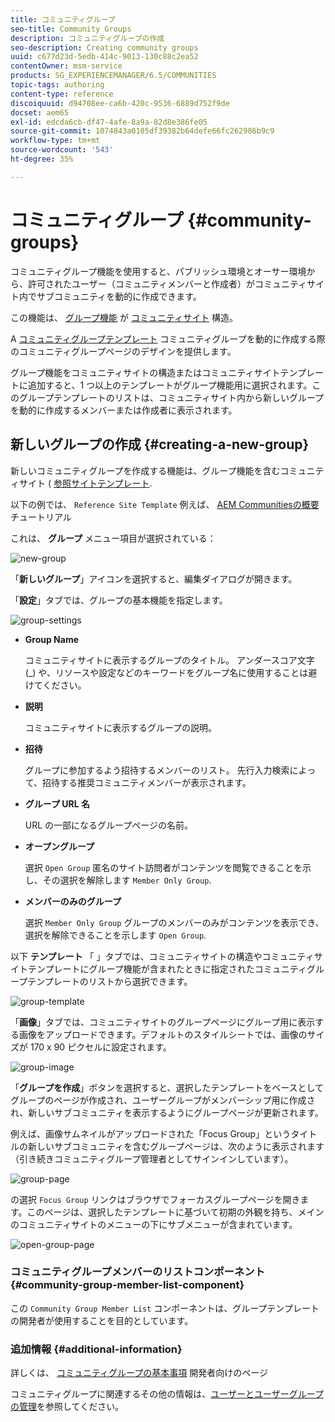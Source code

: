 ```yaml
---
title: コミュニティグループ
seo-title: Community Groups
description: コミュニティグループの作成
seo-description: Creating community groups
uuid: c677d23d-5edb-414c-9013-130c88c2ea52
contentOwner: msm-service
products: SG_EXPERIENCEMANAGER/6.5/COMMUNITIES
topic-tags: authoring
content-type: reference
discoiquuid: d94708ee-ca6b-420c-9536-6889d752f9de
docset: aem65
exl-id: edcda6cb-df47-4afe-8a9a-82d8e386fe05
source-git-commit: 1074843a0105df39382b64defe66fc262986b9c9
workflow-type: tm+mt
source-wordcount: '543'
ht-degree: 35%

---
```


# コミュニティグループ {#community-groups}

コミュニティグループ機能を使用すると、パブリッシュ環境とオーサー環境から、許可されたユーザー（コミュニティメンバーと作成者）がコミュニティサイト内でサブコミュニティを動的に作成できます。

この機能は、 [グループ機能](/help/communities/functions.md#groups-function) が [コミュニティサイト](/help/communities/sites-console.md) 構造。

A [コミュニティグループテンプレート](/help/communities/tools-groups.md) コミュニティグループを動的に作成する際のコミュニティグループページのデザインを提供します。

グループ機能をコミュニティサイトの構造またはコミュニティサイトテンプレートに追加すると、1 つ以上のテンプレートがグループ機能用に選択されます。このグループテンプレートのリストは、コミュニティサイト内から新しいグループを動的に作成するメンバーまたは作成者に表示されます。

## 新しいグループの作成 {#creating-a-new-group}

新しいコミュニティグループを作成する機能は、グループ機能を含むコミュニティサイト ( [参照サイトテンプレート](/help/communities/sites.md).

以下の例では、 `Reference Site Template` 例えば、 [AEM Communitiesの概要](/help/communities/getting-started.md) チュートリアル

これは、 **グループ** メニュー項目が選択されている：

![new-group](assets/new-group.png)

「**新しいグループ**」アイコンを選択すると、編集ダイアログが開きます。

「**設定**」タブでは、グループの基本機能を指定します。

![group-settings](assets/group-settings.png)

* **Group Name**

   コミュニティサイトに表示するグループのタイトル。 アンダースコア文字 (_) や、リソースや設定などのキーワードをグループ名に使用することは避けてください。

* **説明**

   コミュニティサイトに表示するグループの説明。

* **招待**

   グループに参加するよう招待するメンバーのリスト。 先行入力検索によって、招待する推奨コミュニティメンバーが表示されます。

* **グループ URL 名**

   URL の一部になるグループページの名前。

* **オープングループ**

   選択 `Open Group` 匿名のサイト訪問者がコンテンツを閲覧できることを示し、その選択を解除します `Member Only Group`.

* **メンバーのみのグループ**

   選択 `Member Only Group` グループのメンバーのみがコンテンツを表示でき、選択を解除できることを示します `Open Group`.

以下 **テンプレート** 「 」タブでは、コミュニティサイトの構造やコミュニティサイトテンプレートにグループ機能が含まれたときに指定されたコミュニティグループテンプレートのリストから選択できます。

![group-template](assets/group-template.png)

「**画像**」タブでは、コミュニティサイトのグループページにグループ用に表示する画像をアップロードできます。デフォルトのスタイルシートでは、画像のサイズが 170 x 90 ピクセルに設定されます。

![group-image](assets/group-image.png)

「**グループを作成**」ボタンを選択すると、選択したテンプレートをベースとしてグループのページが作成され、ユーザーグループがメンバーシップ用に作成され、新しいサブコミュニティを表示するようにグループページが更新されます。

例えば、画像サムネイルがアップロードされた「Focus Group」というタイトルの新しいサブコミュニティを含むグループページは、次のように表示されます（引き続きコミュニティグループ管理者としてサインインしています）。

![group-page](assets/group-page.png)

の選択 `Focus Group` リンクはブラウザでフォーカスグループページを開きます。このページは、選択したテンプレートに基づいて初期の外観を持ち、メインのコミュニティサイトのメニューの下にサブメニューが含まれています。

![open-group-page](assets/open-group-page.png)

### コミュニティグループメンバーのリストコンポーネント {#community-group-member-list-component}

この `Community Group Member List` コンポーネントは、グループテンプレートの開発者が使用することを目的としています。

### 追加情報 {#additional-information}

詳しくは、 [コミュニティグループの基本事項](/help/communities/essentials-groups.md) 開発者向けのページ

コミュニティグループに関連するその他の情報は、[ユーザーとユーザーグループの管理](/help/communities/users.md)を参照してください。
